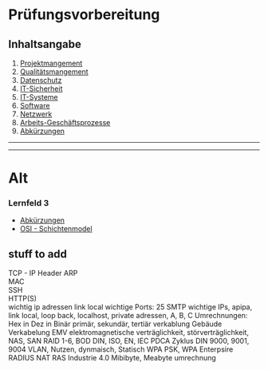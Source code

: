 # Prüfungsvorbereitung

## Inhaltsangabe

1. [Projektmangement](./Projektmanagement/Projektmanagement.md)
2. [Qualitätsmangement](./Qualit%C3%A4tsmangement/Qualit%C3%A4tsmangement.md)
3. [Datenschutz](todo)
4. [IT-Sicherheit](todo)
5. [IT-Systeme](todo)
6. [Software](todo)
7. [Netzwerk](todo)
8. [Arbeits-Geschäftsprozesse](todo)
9. [Abkürzungen](./Abkuerzungen/Abkuerzungen.md)


---

---

# Alt

### Lernfeld 3

- [Abkürzungen](./Lernfeld_3/Abkuerzungen.md)
- [OSI - Schichtenmodel](./Lernfeld_3/OSI_Schichtenmodel.md)

## stuff to add

TCP - IP Header 
ARP  
MAC    
SSH  
HTTP(S)  
wichtig ip adressen
link local
wichtige Ports: 25 SMTP
wichtige IPs, apipa, link local, loop back, localhost, private adressen, A, B, C
Umrechnungen: Hex in Dez in Binär
primär, sekundär, tertiär verkablung
Gebäude Verkabelung
EMV elektromagnetische verträglichkeit, störverträglichkeit, 
NAS, SAN
RAID 1-6, BOD
DIN, ISO, EN, IEC
PDCA Zyklus
DIN 9000, 9001, 9004
VLAN, Nutzen, dynmaisch, Statisch
WPA PSK, WPA Enterpsire RADIUS
NAT
RAS
Industrie 4.0
Mibibyte, Meabyte umrechnung